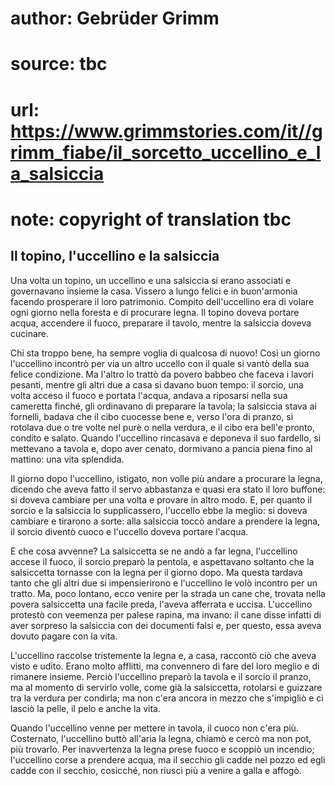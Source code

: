 # author: Gebrüder Grimm
# source: tbc
# url: https://www.grimmstories.com/it//grimm_fiabe/il_sorcetto_uccellino_e_la_salsiccia
# note: copyright of translation tbc

## Il topino, l'uccellino e la salsiccia 

Una volta un topino, un uccellino e una salsiccia si erano associati e
governavano insieme la casa. Vissero a lungo felici e in buon'armonia
facendo prosperare il loro patrimonio. Compito dell'uccellino era di
volare ogni giorno nella foresta e di procurare legna. Il topino doveva
portare acqua, accendere il fuoco, preparare il tavolo, mentre la
salsiccia doveva cucinare.

Chi sta troppo bene, ha sempre voglia di qualcosa di nuovo! Così un
giorno l'uccellino incontrò per via un altro uccello con il quale si
vantò della sua felice condizione. Ma l'altro lo trattò da povero
babbeo che faceva i lavori pesanti, mentre gli altri due a casa si
davano buon tempo: il sorcio, una volta acceso il fuoco e portata
l'acqua, andava a riposarsi nella sua cameretta finché‚ gli ordinavano
di preparare la tavola; la salsiccia stava ai fornelli, badava che il
cibo cuocesse bene e, verso l'ora di pranzo, si rotolava due o tre
volte nel purè o nella verdura, e il cibo era bell'e pronto, condito e
salato. Quando l'uccellino rincasava e deponeva il suo fardello, si
mettevano a tavola e, dopo aver cenato, dormivano a pancia piena fino al
mattino: una vita splendida.

Il giorno dopo l'uccellino, istigato, non volle più andare a procurare
la legna, dicendo che aveva fatto il servo abbastanza e quasi era stato
il loro buffone: si doveva cambiare per una volta e provare in altro
modo. E, per quanto il sorcio e la salsiccia lo supplicassero,
l'uccello ebbe la meglio: si doveva cambiare e tirarono a sorte: alla
salsiccia toccò andare a prendere la legna, il sorcio diventò cuoco e
l'uccello doveva portare l'acqua.

E che cosa avvenne? La salsiccetta se ne andò a far legna, l'uccellino
accese il fuoco, il sorcio preparò la pentola, e aspettavano soltanto
che la salsiccetta tornasse con la legna per il giorno dopo. Ma questa
tardava tanto che gli altri due si impensierirono e l'uccellino le volò
incontro per un tratto. Ma, poco lontano, ecco venire per la strada un
cane che, trovata nella povera salsiccetta una facile preda, l'aveva
afferrata e uccisa. L'uccellino protestò con veemenza per palese
rapina, ma invano: il cane disse infatti di aver sorpreso la salsiccia
con dei documenti falsi e, per questo, essa aveva dovuto pagare con la
vita.

L'uccellino raccolse tristemente la legna e, a casa, raccontò ciò che
aveva visto e udito. Erano molto afflitti, ma convennero di fare del
loro meglio e di rimanere insieme. Perciò l'uccellino preparò la tavola
e il sorcio il pranzo, ma al momento di servirlo volle, come già la
salsiccetta, rotolarsi e guizzare tra la verdura per condirla; ma non
c'era ancora in mezzo che s'impigliò e ci lasciò la pelle, il pelo e
anche la vita.

Quando l'uccellino venne per mettere in tavola, il cuoco non c'era
più. Costernato, l'uccellino buttò all'aria la legna, chiamò e cercò
ma non pot‚ più trovarlo. Per inavvertenza la legna prese fuoco e
scoppiò un incendio; l'uccellino corse a prendere acqua, ma il secchio
gli cadde nel pozzo ed egli cadde con il secchio, cosicché‚ non riuscì
più a venire a galla e affogò.
